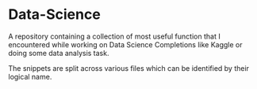# Data-Science

A repository containing a collection of most useful function that I encountered while working on Data Science Completions like Kaggle or doing some data analysis task.

The snippets are split across various files which can be identified by their logical name.
